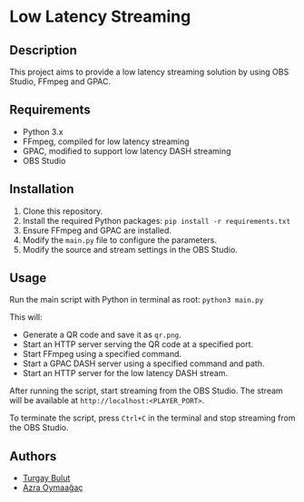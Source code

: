 # Low Latency Streaming

## Description

This project aims to provide a low latency streaming solution by using OBS Studio, FFmpeg and GPAC.

## Requirements

- Python 3.x
- FFmpeg, compiled for low latency streaming
- GPAC, modified to support low latency DASH streaming
- OBS Studio

## Installation

1. Clone this repository.
2. Install the required Python packages: `pip install -r requirements.txt`
3. Ensure FFmpeg and GPAC are installed.
4. Modify the `main.py` file to configure the parameters.
5. Modify the source and stream settings in the OBS Studio.

## Usage

Run the main script with Python in terminal as root: `python3 main.py`

This will:

- Generate a QR code and save it as `qr.png`.
- Start an HTTP server serving the QR code at a specified port.
- Start FFmpeg using a specified command.
- Start a GPAC DASH server using a specified command and path.
- Start an HTTP server for the low latency DASH stream.

After running the script, start streaming from the OBS Studio. The stream will be available at `http://localhost:<PLAYER_PORT>`.

To terminate the script, press `Ctrl+C` in the terminal and stop streaming from the OBS Studio.

## Authors

- [Turgay Bulut](https://github.com/turgaybulut)
- [Azra Oymaağaç](https://github.com/azraoymaagac)